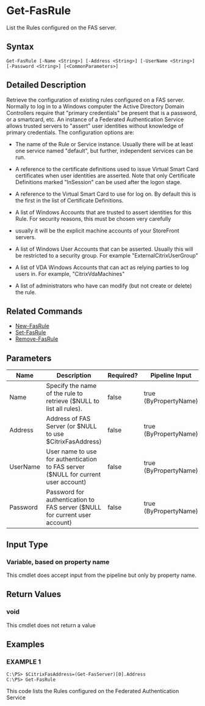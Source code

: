 # Get-FasRule

List the Rules configured on the FAS server.

## Syntax

`Get-FasRule [-Name <String>] [-Address <String>] [-UserName <String>] [-Password <String>] [<CommonParameters>]`

## Detailed Description

Retrieve the configuration of existing rules configured on a FAS server. Normally to log in to a Windows computer the Active Directory Domain Controllers require that "primary credentials" be present that is a password, or a smartcard, etc. An instance of a Federated Authentication Service allows trusted servers to "assert" user identities without knowledge of primary credentials. The configuration options are:

-  The name of the Rule or Service instance. Usually there will be at least one service named "default", but further, independent services can be run.

-  A reference to the certificate definitions used to issue Virtual Smart Card certificates when user identities are asserted. Note that only Certificate Definitions marked "InSession" can be used after the logon stage.

-  A reference to the Virtual Smart Card to use for log on. By default this is the first in the list of Certificate Definitions.

-  A list of Windows Accounts that are trusted to assert identities for this Rule. For security reasons, this must be chosen very carefully

-  usually it will be the explicit machine accounts of your StoreFront servers.

-  A list of Windows User Accounts that can be asserted. Usually this will be restricted to a security group. For example "ExternalCitrixUserGroup"

-  A list of VDA Windows Accounts that can act as relying parties to log users in. For example, "CitrixVdaMachines"

-  A list of administrators who have can modify (but not create or delete) the rule.

## Related Commands


-  [New-FasRule](New-FasRule.md) 
-  [Set-FasRule](Set-FasRule.md) 
-  [Remove-FasRule](Remove-FasRule.md)

## Parameters

| Name     | Description                                                                         | Required? | Pipeline Input        | Default Value      |
|----------|-------------------------------------------------------------------------------------|-----------|-----------------------|--------------------|
| Name     | Specify the name of the rule to retrieve (\$NULL to list all rules).                | false     | true (ByPropertyName) | \$NULL             |
| Address  | Address of FAS Server (or \$NULL to use \$CitrixFasAddress)                         | false     | true (ByPropertyName) | \$CitrixFasAddress |
| UserName | User name to use for authentication to FAS server (\$NULL for current user account) | false     | true (ByPropertyName) | \$NULL             |
| Password | Password for authentication to FAS server (\$NULL for current user account)         | false     | true (ByPropertyName) | \$NULL             |

## Input Type

### Variable, based on property name

This cmdlet does accept input from the pipeline but only by property name.

## Return Values

### void

This cmdlet does not return a value

## Examples

### EXAMPLE 1

    C:\PS> $CitrixFasAddress=(Get-FasServer)[0].Address
    C:\PS> Get-FasRule

This code lists the Rules configured on the Federated Authentication Service
